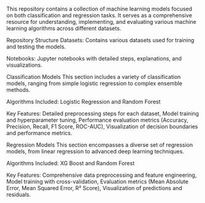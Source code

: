 This repository contains a collection of machine learning models focused on both classification and regression tasks. It serves as a comprehensive resource for understanding, implementing, and evaluating various machine learning algorithms across different datasets.


Repository Structure
Datasets: Contains various datasets used for training and testing the models.

Notebooks: Jupyter notebooks with detailed steps, explanations, and visualizations.


Classification Models
This section includes a variety of classification models, ranging from simple logistic regression to complex ensemble methods.

Algorithms Included:
Logistic Regression and Random Forest

Key Features:
Detailed preprocessing steps for each dataset, 
Model training and hyperparameter tuning, 
Performance evaluation metrics (Accuracy, Precision, Recall, F1 Score, ROC-AUC), 
Visualization of decision boundaries and performance metrics.


Regression Models
This section encompasses a diverse set of regression models, from linear regression to advanced deep learning techniques.

Algorithms Included:
XG Boost and Random Forest

Key Features:
Comprehensive data preprocessing and feature engineering, 
Model training with cross-validation, 
Evaluation metrics (Mean Absolute Error, Mean Squared Error, R² Score), 
Visualization of predictions and residuals.
